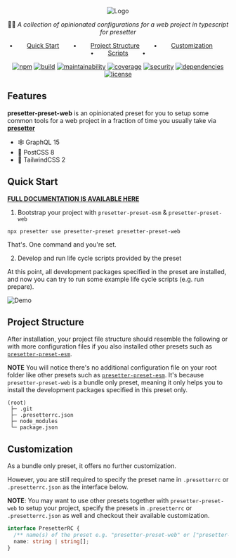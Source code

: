 <div align="center">

![Logo](https://github.com/alvis/presetter/raw/master/assets/logo.svg)

🏄🏻 _A collection of opinionated configurations for a web project in typescript for presetter_

•   [Quick Start](#quick-start)   •   [Project Structure](#project-structure)   •   [Customization](#customization)   •   [Scripts](#script-template-summary)   •

[![npm](https://img.shields.io/npm/v/presetter-preset-web?style=flat-square)](https://github.com/alvis/presetter/releases)
[![build](https://img.shields.io/github/actions/workflow/status/alvis/presetter/test.yaml?branch=master&style=flat-square)](https://github.com/alvis/presetter/actions)
[![maintainability](https://img.shields.io/codeclimate/maintainability/alvis/presetter?style=flat-square)](https://codeclimate.com/github/alvis/presetter/maintainability)
[![coverage](https://img.shields.io/codeclimate/coverage/alvis/presetter?style=flat-square)](https://codeclimate.com/github/alvis/presetter/test_coverage)
[![security](https://img.shields.io/snyk/vulnerabilities/github/alvis/presetter/packages/preset-web/package.json.svg?style=flat-square)](https://snyk.io/test/github/alvis/presetter?targetFile=packages/preset-web/package.json&style=flat-square)
[![dependencies](https://img.shields.io/librariesio/release/npm/presetter-preset-web?style=flat-square)](https://libraries.io/npm/presetter-preset-web)
[![license](https://img.shields.io/github/license/alvis/presetter.svg?style=flat-square)](https://github.com/alvis/presetter/blob/master/LICENSE)

</div>

## Features

**presetter-preset-web** is an opinionated preset for you to setup some common tools for a web project in a fraction of time you usually take via [**presetter**](https://github.com/alvis/presetter)

- 🕸️ GraphQL 15
- 💄 PostCSS 8
- 💨 TailwindCSS 2

## Quick Start

[**FULL DOCUMENTATION IS AVAILABLE HERE**](https://github.com/alvis/presetter/blob/master/README.md)

1. Bootstrap your project with `presetter-preset-esm` & `presetter-preset-web`

```shell
npx presetter use presetter-preset presetter-preset-web
```

That's. One command and you're set.

2. Develop and run life cycle scripts provided by the preset

At this point, all development packages specified in the preset are installed,
and now you can try to run some example life cycle scripts (e.g. run prepare).

![Demo](https://raw.githubusercontent.com/alvis/presetter/master/assets/demo.gif)

## Project Structure

After installation, your project file structure should resemble the following or with more configuration files if you also installed other presets such as [`presetter-preset-esm`](https://github.com/alvis/presetter/blob/master/packages/preset-essentials).

**NOTE** You will notice there's no additional configuration file on your root folder like other presets such as [`presetter-preset-esm`](https://github.com/alvis/presetter/blob/master/packages/preset-essentials).
It's because `presetter-preset-web` is a bundle only preset, meaning it only helps you to install the development packages specified in this preset only.

```
(root)
 ├─ .git
 ├─ .presetterrc.json
 ├─ node_modules
 └─ package.json
```

## Customization

As a bundle only preset, it offers no further customization.

However, you are still required to specify the preset name in `.presetterrc` or `.presetterrc.json` as the interface below.

**NOTE**: You may want to use other presets together with `presetter-preset-web` to setup your project, specify the presets in `.presetterrc` or `.presetterrc.json` as well and checkout their available customization.

```ts
interface PresetterRC {
  /** name(s) of the preset e.g. "presetter-preset-web" or ["presetter-preset-esm", "presetter-preset-web", "presetter-preset-react"] */
  name: string | string[];
}
```
